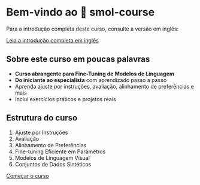 # Bem-vindo ao 🤗 smol-course

Para a introdução completa deste curso, consulte a versão em inglês:

[Leia a introdução completa em inglês](https://huggingface.co/learn/smol-course/unit0/1)

## Sobre este curso em poucas palavras

- **Curso abrangente para Fine-Tuning de Modelos de Linguagem**
- **Do iniciante ao especialista** com aprendizado passo a passo
- Aprenda ajuste por instruções, avaliação, alinhamento de preferências e mais
- Inclui exercícios práticos e projetos reais

## Estrutura do curso

1. Ajuste por Instruções
2. Avaliação
3. Alinhamento de Preferências
4. Fine-tuning Eficiente em Parâmetros
5. Modelos de Linguagem Visual
6. Conjuntos de Dados Sintéticos

[Começar o curso](https://huggingface.co/smol-course)
